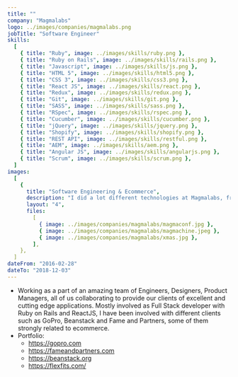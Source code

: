 ```yaml
---
title: ""
company: "Magmalabs"
logo: ../images/companies/magmalabs.png
jobTitle: "Software Engineer"
skills:
  [
    { title: "Ruby", image: ../images/skills/ruby.png },
    { title: "Ruby on Rails", image: ../images/skills/rails.png },
    { title: "Javascript", image: ../images/skills/js.png },
    { title: "HTML 5", image: ../images/skills/html5.png },
    { title: "CSS 3", image: ../images/skills/css3.png },
    { title: "React JS", image: ../images/skills/react.png },
    { title: "Redux", image: ../images/skills/redux.png },
    { title: "Git", image: ../images/skills/git.png },
    { title: "SASS", image: ../images/skills/sass.png },
    { title: "RSpec", image: ../images/skills/rspec.png },
    { title: "Cucumber", image: ../images/skills/cucumber.png },
    { title: "jQuery", image: ../images/skills/jquery.png },
    { title: "Shopify", image: ../images/skills/shopify.png },
    { title: "REST API", image: ../images/skills/restful.png },
    { title: "AEM", image: ../images/skills/aem.png },
    { title: "Angular JS", image: ../images/skills/angularjs.png },
    { title: "Scrum", image: ../images/skills/scrum.png },
  ]
images:
  [
    {
      title: "Software Engineering & Ecommerce",
      description: "I did a lot different technologies at Magmalabs, from AEM to Ruby/React. Learnt the Ruby ways and what is like to be in a startup'ish company.",
      layout: "4",
      files:
        [
          { image: ../images/companies/magmalabs/magmaconf.jpg },
          { image: ../images/companies/magmalabs/magmachine.jpeg },
          { image: ../images/companies/magmalabs/xmas.jpg },
        ],
    },
  ]
dateFrom: "2016-02-28"
dateTo: "2018-12-03"
---
```


- Working as a part of an amazing team of Engineers, Designers, Product Managers, all of us collaborating to provide our clients of excellent and cutting edge applications. Mostly involved as Full Stack developer with Ruby on Rails and ReactJS, I have been involved with different clients such as GoPro, Beanstack and Fame and Partners, some of them strongly related to ecommerce.
- Portfolio:
  - https://gopro.com
  - https://fameandpartners.com
  - https://beanstack.org
  - https://flexfits.com/